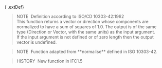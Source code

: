 { .extDef}
> NOTE&nbsp; Definition according to ISO/CD 10303-42:1992  
> This function returns a vector or direction whose components are normalized to have a sum of squares of 1.0. The output is of the same type (Direction or Vector, with the same units) as the input argument. If the input argument is not defined or of zero length then the output vector is undefined.

> NOTE&nbsp; Function adapted from \*\*normalise\*\* defined in ISO 10303-42.

> HISTORY&nbsp; New function in IFC1.5

